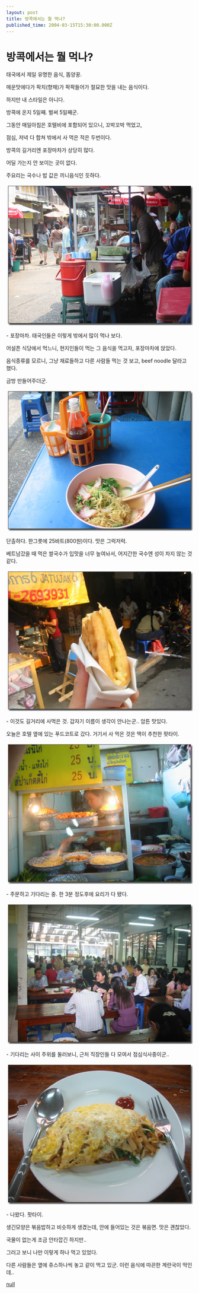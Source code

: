 ```yaml
---
layout: post
title: 방콕에서는 뭘 먹나?
published_time: 2004-03-15T15:30:00.000Z
---
```


# 방콕에서는 뭘 먹나?


태국에서 제일 유명한 음식, 똠양꿍.

매운맛에다가 팍치(향채)가 팍팍들어가 절묘한 맛을 내는 음식이다.

하지만 내 스타일은 아니다.

방콕에 온지 5일째. 벌써 5일째군.

그동안 매일아침은 호텔비에 포함되어 있으니, 꼬박꼬박 먹었고,

점심, 저녁 다 합쳐 밖에서 사 먹은 적은 두번이다.

방콕의 길거리엔 포장마차가 상당히 많다.

어딜 가는지 안 보이는 곳이 없다.

주요리는 국수나 밥 값은 끼니음식인 듯하다.

![](../pds/200902/04/80/a0109780_49897944d0f5c.jpg)

\- 포장마차. 태국인들은 이렇게 밖에서 많이 먹나 보다.

어설픈 식당에서 먹느니, 현지인들이 먹는 그 음식을 먹고자, 포장마차에 앉았다.

음식종류를 모르니, 그냥 재료들하고 다른 사람들 먹는 것 보고, beef noodle 달라고 했다.

금방 만들어주더군.

![](../pds/200902/04/80/a0109780_49897944e23f1.jpg)

단촐하다. 한그릇에 25바트(800원)이다. 맛은 그럭저럭.

베트남갔을 때 먹은 쌀국수가 입맛을 너무 높여놔서, 어지간한 국수엔 성이 차지 않는 것 같다.

![](../pds/200902/04/80/a0109780_49897944f360e.jpg)

\- 이것도 길거리에 사먹은 것. 갑자기 이름이 생각이 안나는군.. 암튼 맛있다.

오늘은 호텔 옆에 있는 푸드코트로 갔다. 거기서 사 먹은 것은 맥이 추천한 팟타이.

![](../pds/200902/04/80/a0109780_49897945137bc.jpg)

\- 주문하고 기다리는 중. 한 3분 정도후에 요리가 다 됐다.

![](../pds/200902/04/80/a0109780_4989794526a2f.jpg)

\- 기다리는 사이 주위를 둘러보니, 근처 직장인들 다 모여서 점심식사중이군..

![](../pds/200902/04/80/a0109780_498979453ff45.jpg)

\- 나왔다. 팟타이.

생긴모양은 볶음밥하고 비슷하게 생겼는데, 안에 들어있는 것은 볶음면. 맛은 괜찮았다.

국물이 없는게 조금 안타깝긴 하지만..

그러고 보니 나만 이렇게 하나 먹고 있었다.

다른 사람들은 옆에 쥬스하나씩 놓고 같이 먹고 있군. 이런 음식에 따끈한 계란국이 딱인데..

[null](../6166933.html#6166933_1)

